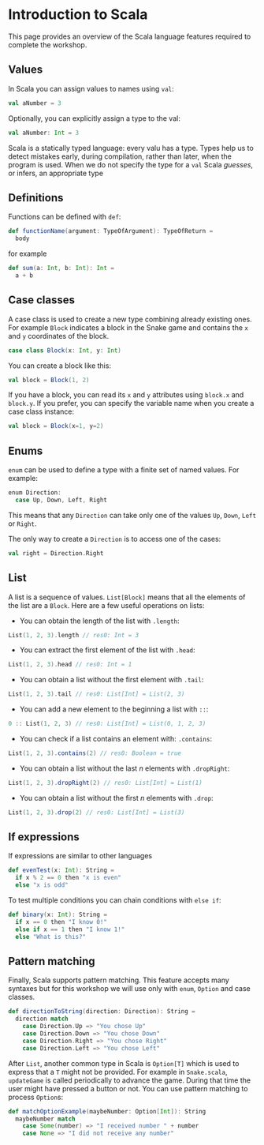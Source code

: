 # Introduction to Scala

This page provides an overview of the Scala language features required to complete
the workshop.

## Values

In Scala you can assign values to names using `val`:

```scala
val aNumber = 3
```
Optionally, you can explicitly assign a type to the val:
```scala
val aNumber: Int = 3
```

Scala is a statically typed language: every valu has a type. Types help us to
detect mistakes early, during compilation, rather than later, when the program
is used. When we do not specify the type for a `val` Scala *guesses*, or infers,
an appropriate type

## Definitions

Functions can be defined with `def`:

```scala
def functionName(argument: TypeOfArgument): TypeOfReturn =
  body
```

for example

```scala
def sum(a: Int, b: Int): Int =
  a + b
```

## Case classes

A case class is used to create a new type combining already existing ones.
For example `Block` indicates a block in the Snake game and contains the `x` and `y` 
coordinates of the block.


```scala
case class Block(x: Int, y: Int)
```

You can create a block like this:

```scala
val block = Block(1, 2)
```

If you have a block, you can read its `x` and `y` attributes using `block.x` and `block.y`.
If you prefer, you can specify the variable name when you create a case class instance:

```scala
val block = Block(x=1, y=2)
```

## Enums

`enum` can be used to define a type with a finite set of named values. For example:

```scala
enum Direction:
  case Up, Down, Left, Right
```

This means that any `Direction` can take only one of the values `Up`, `Down`, `Left` or `Right`.

The only way to create a `Direction` is to access one of the cases:

```scala
val right = Direction.Right
```

## List

A list is a sequence of values. `List[Block]` means that all the elements of the list are a `Block`.
Here are a few useful operations on lists:

 - You can obtain the length of the list with `.length`: 
```scala
List(1, 2, 3).length // res0: Int = 3
```
 - You can extract the first element of the list with `.head`:
```scala
List(1, 2, 3).head // res0: Int = 1
```
 - You can obtain a list without the first element with `.tail`:
```scala
List(1, 2, 3).tail // res0: List[Int] = List(2, 3)
```
 - You can add a new element to the beginning a list with `::`:
```scala
0 :: List(1, 2, 3) // res0: List[Int] = List(0, 1, 2, 3)
```
 - You can check if a list contains an element with: `.contains`:
```scala
List(1, 2, 3).contains(2) // res0: Boolean = true
```
 - You can obtain a list without the last *n* elements with `.dropRight`:
```scala
List(1, 2, 3).dropRight(2) // res0: List[Int] = List(1)
```
 - You can obtain a list without the first *n* elements with `.drop`:
```scala
List(1, 2, 3).drop(2) // res0: List[Int] = List(3)
```

## If expressions

If expressions are similar to other languages

```scala
def evenTest(x: Int): String =
  if x % 2 == 0 then "x is even"
  else "x is odd"
```

To test multiple conditions you can chain conditions with `else if`:

```scala
def binary(x: Int): String =
  if x == 0 then "I know 0!"
  else if x == 1 then "I know 1!"
  else "What is this?"
```

## Pattern matching

Finally, Scala supports pattern matching. This feature accepts many syntaxes but
for this workshop we will use only with `enum`, `Option` and case classes.

```scala
def directionToString(direction: Direction): String =
  direction match
    case Direction.Up => "You chose Up"
    case Direction.Down => "You chose Down"
    case Direction.Right => "You chose Right"
    case Direction.Left => "You chose Left"
```

After `List`, another common type in Scala is `Option[T]` which is used to express that a `T` might not be provided.
For example in `Snake.scala`, `updateGame` is called periodically to advance the game.
During that time the user might have pressed a button or not.
You can use pattern matching to process `Option`s:

```scala
def matchOptionExample(maybeNumber: Option[Int]): String
  maybeNumber match
    case Some(number) => "I received number " + number
    case None => "I did not receive any number"
```

